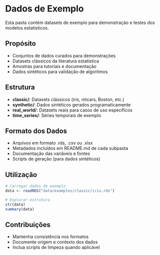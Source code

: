 # Dados de Exemplo

Esta pasta contém datasets de exemplo para demonstração e testes dos modelos estatísticos.

## Propósito

- Conjuntos de dados curados para demonstrações
- Datasets clássicos da literatura estatística
- Amostras para tutoriais e documentação
- Dados sintéticos para validação de algoritmos

## Estrutura

- **classic/**: Datasets clássicos (iris, mtcars, Boston, etc.)
- **synthetic/**: Dados sintéticos gerados programaticamente
- **real_world/**: Datasets reais para casos de uso específicos
- **time_series/**: Séries temporais de exemplo

## Formato dos Dados

- Arquivos em formato .rds, .csv ou .xlsx
- Metadados incluídos em README.md de cada subpasta
- Documentação das variáveis e fontes
- Scripts de geração (para dados sintéticos)

## Utilização

```r
# Carregar dados de exemplo
data <- readRDS("data/examples/classic/iris.rds")

# Explorar estrutura
str(data)
summary(data)
```

## Contribuições

- Mantenha consistência nos formatos
- Documente origem e contexto dos dados
- Inclua scripts de limpeza quando aplicável
